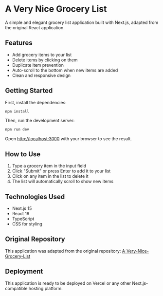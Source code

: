 # A Very Nice Grocery List

A simple and elegant grocery list application built with Next.js, adapted from the original React application.

## Features

- Add grocery items to your list
- Delete items by clicking on them
- Duplicate item prevention
- Auto-scroll to the bottom when new items are added
- Clean and responsive design

## Getting Started

First, install the dependencies:

```bash
npm install
```

Then, run the development server:

```bash
npm run dev
```

Open [http://localhost:3000](http://localhost:3000) with your browser to see the result.

## How to Use

1. Type a grocery item in the input field
2. Click "Submit" or press Enter to add it to your list
3. Click on any item in the list to delete it
4. The list will automatically scroll to show new items

## Technologies Used

- Next.js 15
- React 19
- TypeScript
- CSS for styling

## Original Repository

This application was adapted from the original repository: [A-Very-Nice-Grocery-List](https://github.com/davidagustin/A-Very-Nice-Grocery-List)

## Deployment

This application is ready to be deployed on Vercel or any other Next.js-compatible hosting platform.
